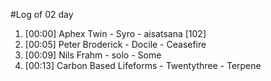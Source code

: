 #Log of 02 day

1. [00:00] Aphex Twin - Syro - aisatsana [102]
1. [00:05] Peter Broderick - Docile - Ceasefire
1. [00:09] Nils Frahm - solo - Some
1. [00:13] Carbon Based Lifeforms - Twentythree - Terpene
